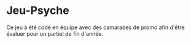 # Jeu-Psyche
Ce jeu à été codé en équipe avec des camarades de promo afin d'être évaluer pour un partiel de fin d'année.

